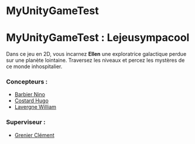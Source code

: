 # MyUnityGameTest

<h1>MyUnityGameTest : Lejeusympacool</h1>

<p>Dans ce jeu en 2D, vous incarnez <strong>Ellen</strong> une exploratrice galactique perdue sur une planète lointaine. Traversez les niveaux et percez les mystères de ce monde inhospitalier.</p>

<h3>Concepteurs :</h3>

<ul>
<li><a href="https://github.com/Kuhakuh">Barbier Nino</a></li>
<li><a href="https://github.com/Dratsok">Costard Hugo</a></li>
<li><a href="https://github.com/williamlavergne">Lavergne William</a></li>
</ul>
<h3>Superviseur :</h3>

<ul>
<li><a href="https://github.com/cgrenier42">Grenier Clément</a></li>
</ul>